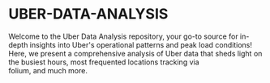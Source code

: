 # UBER-DATA-ANALYSIS
Welcome to the Uber Data Analysis repository, your go-to source for in-depth insights into Uber's operational patterns and peak load conditions! Here, we present a comprehensive analysis of Uber data that sheds light on the busiest hours, most frequented locations tracking via folium, and much more.
